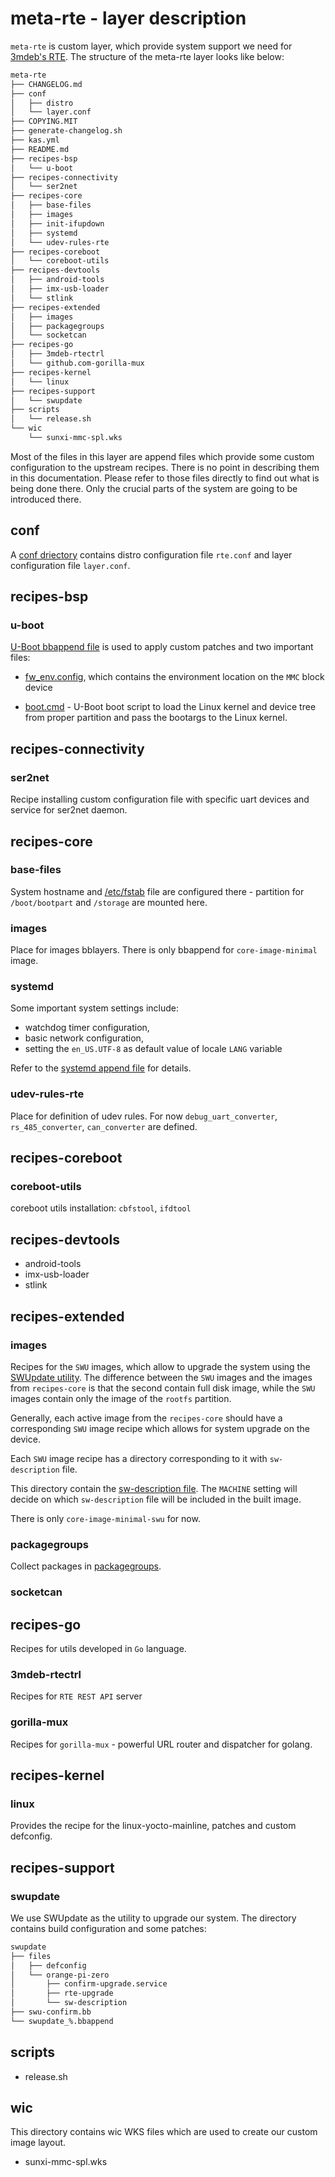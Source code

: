 # meta-rte - layer description

`meta-rte` is custom layer, which provide system support we need for
[3mdeb's RTE](https://shop.3mdeb.com/product/rte/).
The structure of the meta-rte layer looks like below:

```sh
meta-rte
├── CHANGELOG.md
├── conf
│   ├── distro
│   └── layer.conf
├── COPYING.MIT
├── generate-changelog.sh
├── kas.yml
├── README.md
├── recipes-bsp
│   └── u-boot
├── recipes-connectivity
│   └── ser2net
├── recipes-core
│   ├── base-files
│   ├── images
│   ├── init-ifupdown
│   ├── systemd
│   └── udev-rules-rte
├── recipes-coreboot
│   └── coreboot-utils
├── recipes-devtools
│   ├── android-tools
│   ├── imx-usb-loader
│   └── stlink
├── recipes-extended
│   ├── images
│   ├── packagegroups
│   └── socketcan
├── recipes-go
│   ├── 3mdeb-rtectrl
│   └── github.com-gorilla-mux
├── recipes-kernel
│   └── linux
├── recipes-support
│   └── swupdate
├── scripts
│   └── release.sh
└── wic
    └── sunxi-mmc-spl.wks
```

Most of the files in this layer are append files which provide some custom
configuration to the upstream recipes. There is no point in describing them in
this documentation. Please refer to those files directly to find out what is
being done there. Only the crucial parts of the system are going to be
introduced there.

## conf

A [conf driectory](https://gitlab.com/3mdeb/rte/meta-rte/blob/master/conf)
contains distro configuration file `rte.conf` and layer configuration file
`layer.conf`.

## recipes-bsp

### u-boot

[U-Boot bbappend file](https://gitlab.com/3mdeb/rte/meta-rte/blob/master/recipes-bsp/u-boot/u-boot_%25.bbappend)
is used to apply custom patches and two important files:

* [fw_env.config](https://gitlab.com/3mdeb/rte/meta-rte/blob/master/recipes-bsp/u-boot/u-boot/orange-pi-zero/fw_env.config),
which contains the environment location on the `MMC` block device

<!-- markdownlint-disable-next-line line-length -->
* [boot.cmd](https://gitlab.com/3mdeb/rte/meta-rte/blob/master/recipes-bsp/u-boot/u-boot/orange-pi-zero/boot.cmd) -
U-Boot boot script to load the Linux kernel and device tree from proper
partition and pass the bootargs to the Linux kernel.

## recipes-connectivity

### ser2net

Recipe installing custom configuration file with specific uart devices and
service for ser2net daemon.

## recipes-core

### base-files

System hostname and [/etc/fstab](https://gitlab.com/3mdeb/rte/meta-rte/blob/master/recipes-core/base-files/base-files/fstab)
file are configured there - partition for `/boot/bootpart` and `/storage` are
mounted here.

### images

Place for images bblayers. There is only bbappend for `core-image-minimal`
image.

### systemd

Some important system settings include:
* watchdog timer configuration,
* basic network configuration,
* setting the `en_US.UTF-8` as default value of locale `LANG` variable

Refer to the [systemd append file](https://gitlab.com/3mdeb/rte/meta-rte/blob/master/recipes-core/systemd/systemd_%25.bbappend)
for details.

### udev-rules-rte

Place for definition of udev rules. For now `debug_uart_converter`,
`rs_485_converter`, `can_converter` are defined.

## recipes-coreboot

### coreboot-utils

coreboot utils installation: `cbfstool`, `ifdtool`

## recipes-devtools

* android-tools
* imx-usb-loader
* stlink

## recipes-extended

### images

Recipes for the `SWU` images, which allow to upgrade the system using the
[SWUpdate utility](https://sbabic.github.io/swupdate/swupdate.html).
The difference between the `SWU` images and the images from `recipes-core` is
that the second contain full disk image, while the `SWU` images contain only
the image of the `rootfs` partition.

Generally, each active image from the `recipes-core` should have a
corresponding `SWU` image recipe which allows for system upgrade on the device.

Each `SWU` image recipe has a directory corresponding to it with
`sw-description` file.

This directory contain the
[sw-description file](https://sbabic.github.io/swupdate/sw-description.html#introduction).
The `MACHINE` setting will decide on which `sw-description` file will be
included in the built image.

There is only `core-image-minimal-swu` for now.

### packagegroups

Collect packages in [packagegroups](https://www.yoctoproject.org/docs/latest/dev-manual/dev-manual.html#usingpoky-extend-customimage-customtasks).

### socketcan

## recipes-go

Recipes for utils developed in `Go` language.

### 3mdeb-rtectrl

Recipes for `RTE REST API` server

### gorilla-mux

Recipes for `gorilla-mux` - powerful URL router and dispatcher for golang.

## recipes-kernel

### linux

Provides the recipe for the linux-yocto-mainline, patches and custom defconfig.

## recipes-support

### swupdate

We use SWUpdate as the utility to upgrade our system. The directory contains
build configuration and some patches:

```sh
swupdate
├── files
│   ├── defconfig
│   └── orange-pi-zero
│       ├── confirm-upgrade.service
│       ├── rte-upgrade
│       └── sw-description
├── swu-confirm.bb
└── swupdate_%.bbappend
```

## scripts

* release.sh

## wic

This directory contains wic WKS files which are used to create our custom image
layout.

* sunxi-mmc-spl.wks
